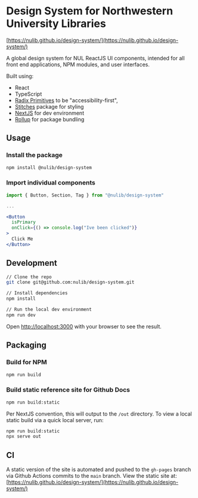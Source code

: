 # Design System for Northwestern University Libraries

[https://nulib.github.io/design-system/](https://nulib.github.io/design-system/)

A global design system for NUL ReactJS UI components, intended for all front end applications, NPM modules, and user interfaces.

Built using:

- React
- TypeScript
- [Radix Primitives](https://www.radix-ui.com/docs/primitives) to be "accessibility-first",
- [Stitches](https://stitches.dev/) package for styling
- [NextJS](https://nextjs.org/) for dev environment
- [Rollup](https://rollupjs.org/) for package bundling

## Usage

### Install the package

```bash
npm install @nulib/design-system
```

### Import individual components

```jsx
import { Button, Section, Tag } from "@nulib/design-system"

...

<Button
  isPrimary
  onClick={() => console.log("Ive been clicked")}
>
  Click Me
</Button>
```

## Development

```bash
// Clone the repo
git clone git@github.com:nulib/design-system.git

// Install dependencies
npm install

// Run the local dev environment
npm run dev
```

Open [http://localhost:3000](http://localhost:3000) with your browser to see the result.

## Packaging

### Build for NPM

```bash
npm run build
```

### Build static reference site for Github Docs

```bash
npm run build:static
```

Per NextJS convention, this will output to the `/out` directory. To view a local static build via a quick local server, run:

```bash
npm run build:static
npx serve out
```

## CI

A static version of the site is automated and pushed to the `gh-pages` branch via Github Actions commits to the `main` branch. View the static site at: [https://nulib.github.io/design-system/](https://nulib.github.io/design-system/)
